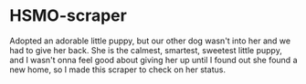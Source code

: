 # HSMO-scraper
 Adopted an adorable little puppy, but our other dog wasn't into her and we had to give her back.  She is the calmest, smartest, sweetest little puppy, and I wasn't onna feel good about giving her up until I found out she found a new home, so I made this scraper to check on her status.
